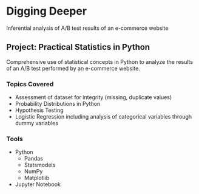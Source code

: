 # Digging Deeper
Inferential analysis of A/B test results of an e-commerce website

## Project: Practical Statistics in Python
Comprehensive use of statistical concepts in Python to analyze the results of an A/B test performed by an e-commerce website. 

### Topics Covered
* Assessment of dataset for integrity (missing, duplicate values)
* Probability Distributions in Python
* Hypothesis Testing
* Logistic Regression including analysis of categorical variables through dummy variables

### Tools
* Python
    * Pandas
    * Statsmodels
    * NumPy
    * Matplotlib
* Jupyter Notebook
